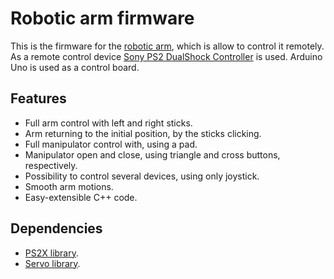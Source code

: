 # Robotic arm firmware

This is the firmware for the [robotic arm](https://aliexpress.ru/item/4000867603887.html), which is allow to control it remotely.
As a remote control device [Sony PS2 DualShock Controller](https://aliexpress.ru/item/32882754928.html) is used.
Arduino Uno is used as a control board.


## Features

- Full arm control with left and right sticks.
- Arm returning to the initial position, by the sticks clicking.
- Full manipulator control with, using a pad.
- Manipulator open and close, using triangle and cross buttons, respectively.
- Possibility to control several devices, using only joystick.
- Smooth arm motions.
- Easy-extensible C++ code.


## Dependencies

- [PS2X library](https://github.com/madsci1016/Arduino-PS2X).
- [Servo library](https://www.arduino.cc/reference/en/libraries/servo/).
